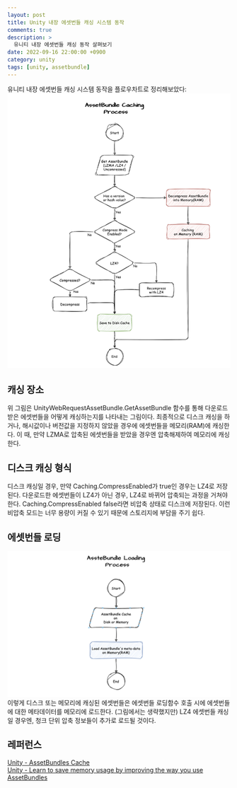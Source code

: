 ```yaml
---
layout: post
title: Unity 내장 에셋번들 캐싱 시스템 동작
comments: true  
description: >
  유니티 내장 에셋번들 캐싱 동작 살펴보기
date: 2022-09-16 22:00:00 +0900
category: unity
tags: [unity, assetbundle]
---
```


유니티 내장 에셋번들 캐싱 시스템 동작을 플로우차트로 정리해보았다:
![Untitled](/images/posts/assetbundle-caching-process/ab-caching-01.png)

## 캐싱 장소
위 그림은 UnityWebRequestAssetBundle.GetAssetBundle 함수를 통해 다운로드 받은 에셋번들을 어떻게 캐싱하는지를 나타내는 그림이다.
최종적으로 디스크 캐싱을 하거나, 해시값이나 버전값을 지정하지 않았을 경우에 에셋번들을 메모리(RAM)에 캐싱한다. 이 때, 만약 LZMA로 압축된 에셋번들을 받았을 경우엔 압축해제하여 메모리에 캐싱한다.

## 디스크 캐싱 형식
디스크 캐싱일 경우, 만약 Caching.CompressEnabled가 true인 경우는 LZ4로 저장된다. 다운로드한 에셋번들이 LZ4가 아닌 경우, LZ4로 바뀌어 압축되는 과정을 거쳐야 한다. Caching.CompressEnabled false라면 비압축 상태로 디스크에 저장된다. 이런 비압축 모드는 너무 용량이 커질 수 있기 때문에 스토리지에 부담을 주기 쉽다.

## 에셋번들 로딩
![Untitled](/images/posts/assetbundle-caching-process/ab-caching-02.png)
이렇게 디스크 또는 메모리에 캐싱된 에셋번들은 에셋번들 로딩함수 호출 시에 에셋번들에 대한 메타데이터를 메모리에 로드한다. (그림에서는 생략했지만) LZ4 에셋번들 캐싱일 경우엔, 청크 단위 압축 정보들이 추가로 로드될 것이다.

## 레퍼런스
[Unity - AssetBundles Cache](https://docs.unity3d.com/2023.3/Documentation/Manual/AssetBundles-Cache.html)  
[Unity - Learn to save memory usage by improving the way you use AssetBundles](https://blog.unity.com/technology/learn-to-save-memory-usage-by-improving-the-way-you-use-assetbundles)  

